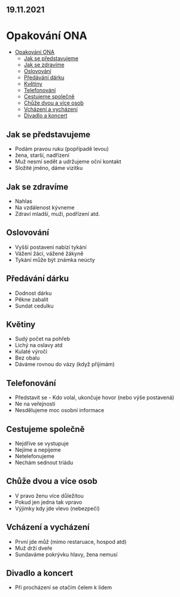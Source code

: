 ## 19.11.2021

# Opakování ONA

- [Opakování ONA](#opakování-ona)
  - [Jak se představujeme](#jak-se-představujeme)
  - [Jak se zdravíme](#jak-se-zdravíme)
  - [Oslovování](#oslovování)
  - [Předávání dárku](#předávání-dárku)
  - [Květiny](#květiny)
  - [Telefonování](#telefonování)
  - [Cestujeme společně](#cestujeme-společně)
  - [Chůže dvou a více osob](#chůže-dvou-a-více-osob)
  - [Vcházení a vycházení](#vcházení-a-vycházení)
  - [Divadlo a koncert](#divadlo-a-koncert)

## Jak se představujeme

- Podám pravou ruku (popřípadě levou)
- žena, starší, nadřízení
- Muž nesmí sedět a udržujeme oční kontakt
- Složité jméno, dáme vizitku

## Jak se zdravíme

- Nahlas
- Na vzdálenost kývneme
- Zdraví mladší, muži, podřízení atd.

## Oslovování

- Vyšší postavení nabízí tykání
- Vážení žáci, vážené žákyně
- Tykání může být známka neúcty

## Předávání dárku

- Dodnost dárku
- Pěkne zabalit
- Sundat cedulku

## Květiny

- Sudý počet na pohřeb
- Lichý na oslavy atd
- Kulaté výročí
- Bez obalu
- Dáváme rovnou do vázy (když přijímám)

## Telefonování

- Představit se - Kdo volal, ukončuje hovor (nebo výše postavená)
- Ne na veřejnosti
- Nesdělujeme moc osobní informace

## Cestujeme společně

- Nejdříve se vystupuje
- Nejíme a nepijeme
- Netelefonujeme
- Nechám sednout triádu

## Chůže dvou a více osob

- V pravo ženu více důležitou
- Pokud jen jedna tak vpravo
- Výjimky kdy jde vlevo (nebezpečí)

## Vcházení a vycházení

- První jde můž (mimo restaruace, hospod atd)
- Muž drží dveře
- Sundaváme pokrývku hlavy, žena nemusí

## Divadlo a koncert

- Při procházení se otačím čelem k lidem
